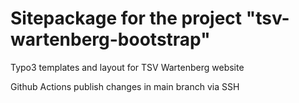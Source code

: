 Sitepackage for the project "tsv-wartenberg-bootstrap"
==============================================================

Typo3 templates and layout for TSV Wartenberg website

Github Actions publish changes in main branch via SSH
